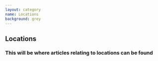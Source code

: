 ```yaml
---
layout: category
name: Locations
background: grey
---
```

<div class="col-lg-12 text-center">
	<h2 class="section-heading text-uppercase">Locations</h2>
</div>

<h3 class="text-muted">This will be where articles relating to locations can be found</h3>
